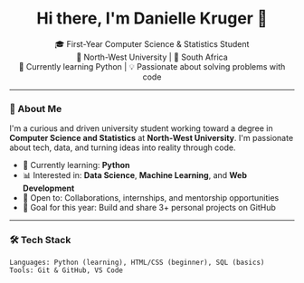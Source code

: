 <h1 align="center">Hi there, I'm Danielle Kruger 👋</h1>

<p align="center">
🎓 First-Year Computer Science & Statistics Student <br/>
🏫 North-West University | 📍 South Africa <br/>
🐍 Currently learning Python | 💡 Passionate about solving problems with code
</p>

---

### 💫 About Me
I'm a curious and driven university student working toward a degree in **Computer Science and Statistics** at **North-West University**. I'm passionate about tech, data, and turning ideas into reality through code.

- 🌱 Currently learning: **Python**
- 📊 Interested in: **Data Science**, **Machine Learning**, and **Web Development**
- 🤝 Open to: Collaborations, internships, and mentorship opportunities
- 🎯 Goal for this year: Build and share 3+ personal projects on GitHub

---

### 🛠️ Tech Stack

```plaintext
Languages: Python (learning), HTML/CSS (beginner), SQL (basics)
Tools: Git & GitHub, VS Code
